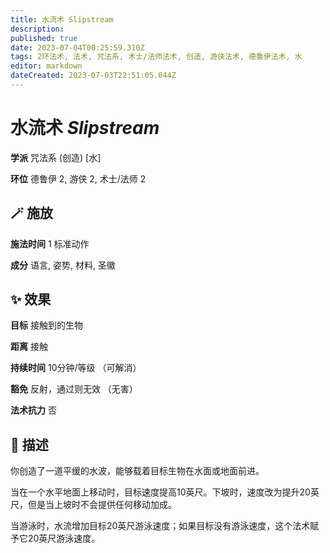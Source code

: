 ```yaml
---
title: 水流术 Slipstream
description: 
published: true
date: 2023-07-04T00:25:59.310Z
tags: 2环法术, 法术, 咒法系, 术士/法师法术, 创造, 游侠法术, 德鲁伊法术, 水
editor: markdown
dateCreated: 2023-07-03T22:51:05.044Z
---
```


# **水流术** *Slipstream*

**学派** 咒法系 (创造) \[水\] 

**环位** 德鲁伊 2, 游侠 2, 术士/法师 2

## 🪄 施放

**施法时间** 1 标准动作

**成分** 语言, 姿势, 材料, 圣徽

## ✨ 效果 

**目标** 接触到的生物 

**距离** 接触  

**持续时间** 10分钟/等级 （可解消） 

**豁免** 反射，通过则无效 （无害）

**法术抗力** 否

## 📖 描述

你创造了一道平缓的水波，能够载着目标生物在水面或地面前进。

当在一个水平地面上移动时，目标速度提高10英尺。下坡时，速度改为提升20英尺，但是当上坡时不会提供任何移动加成。

当游泳时，水流增加目标20英尺游泳速度；如果目标没有游泳速度，这个法术赋予它20英尺游泳速度。
    